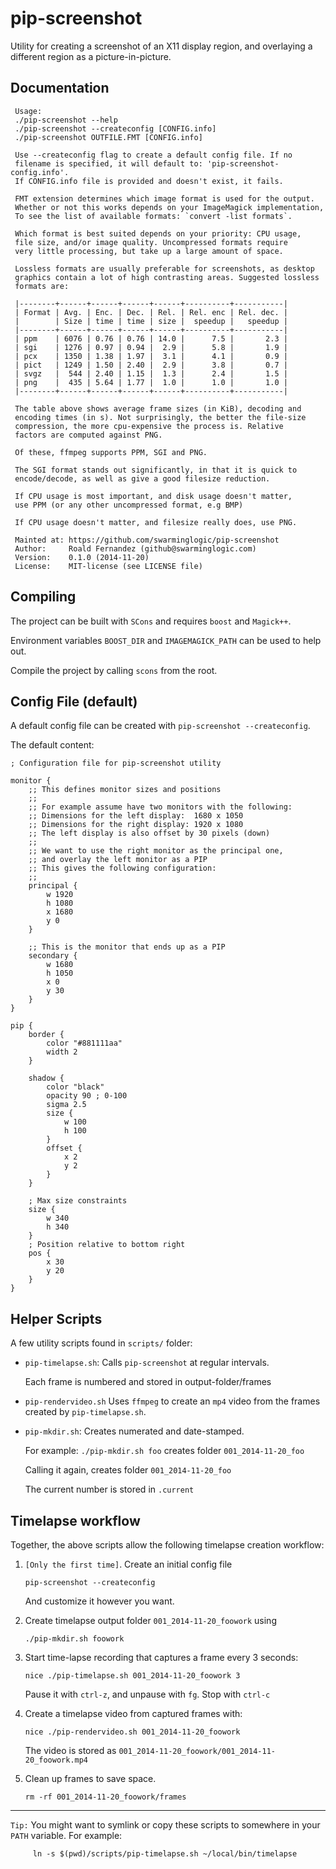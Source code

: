 pip-screenshot
==============

Utility for creating a screenshot of an X11 display region, and
overlaying a different region as a picture-in-picture.

## Documentation
```
 Usage:
 ./pip-screenshot --help
 ./pip-screenshot --createconfig [CONFIG.info]
 ./pip-screenshot OUTFILE.FMT [CONFIG.info]

 Use --createconfig flag to create a default config file. If no
 filename is specified, it will default to: 'pip-screenshot-config.info'.
 If CONFIG.info file is provided and doesn't exist, it fails.

 FMT extension determines which image format is used for the output.
 Whether or not this works depends on your ImageMagick implementation,
 To see the list of available formats: `convert -list formats`.

 Which format is best suited depends on your priority: CPU usage,
 file size, and/or image quality. Uncompressed formats require
 very little processing, but take up a large amount of space.

 Lossless formats are usually preferable for screenshots, as desktop
 graphics contain a lot of high contrasting areas. Suggested lossless
 formats are:

 |--------+------+------+------+------+----------+-----------|
 | Format | Avg. | Enc. | Dec. | Rel. | Rel. enc | Rel. dec. |
 |        | Size | time | time | size |  speedup |   speedup |
 |--------+------+------+------+------+----------+-----------|
 | ppm    | 6076 | 0.76 | 0.76 | 14.0 |      7.5 |       2.3 |
 | sgi    | 1276 | 0.97 | 0.94 |  2.9 |      5.8 |       1.9 |
 | pcx    | 1350 | 1.38 | 1.97 |  3.1 |      4.1 |       0.9 |
 | pict   | 1249 | 1.50 | 2.40 |  2.9 |      3.8 |       0.7 |
 | svgz   |  544 | 2.40 | 1.15 |  1.3 |      2.4 |       1.5 |
 | png    |  435 | 5.64 | 1.77 |  1.0 |      1.0 |       1.0 |
 |--------+------+------+------+------+----------+-----------|

 The table above shows average frame sizes (in KiB), decoding and
 encoding times (in s). Not surprisingly, the better the file-size
 compression, the more cpu-expensive the process is. Relative
 factors are computed against PNG.

 Of these, ffmpeg supports PPM, SGI and PNG.

 The SGI format stands out significantly, in that it is quick to
 encode/decode, as well as give a good filesize reduction.

 If CPU usage is most important, and disk usage doesn't matter,
 use PPM (or any other uncompressed format, e.g BMP)

 If CPU usage doesn't matter, and filesize really does, use PNG.

 Mainted at: https://github.com/swarminglogic/pip-screenshot
 Author:     Roald Fernandez (github@swarminglogic.com)
 Version:    0.1.0 (2014-11-20)
 License:    MIT-license (see LICENSE file)

```

## Compiling
The project can be built with `SCons` and requires `boost` and `Magick++`.

Environment variables `BOOST_DIR` and `IMAGEMAGICK_PATH` can be used to help out.

Compile the project by calling `scons` from the root.


## Config File (default)

A default config file can be created with `pip-screenshot --createconfig`.

The default content:
```
; Configuration file for pip-screenshot utility

monitor {
    ;; This defines monitor sizes and positions
    ;;
    ;; For example assume have two monitors with the following:
    ;; Dimensions for the left display:  1680 x 1050
    ;; Dimensions for the right display: 1920 x 1080
    ;; The left display is also offset by 30 pixels (down)
    ;;
    ;; We want to use the right monitor as the principal one,
    ;; and overlay the left monitor as a PIP
    ;; This gives the following configuration:
    ;;
    principal {
        w 1920
        h 1080
        x 1680
        y 0
    }

    ;; This is the monitor that ends up as a PIP
    secondary {
        w 1680
        h 1050
        x 0
        y 30
    }
}

pip {
    border {
        color "#881111aa"
        width 2
    }

    shadow {
        color "black"
        opacity 90 ; 0-100
        sigma 2.5
        size {
            w 100
            h 100
        }
        offset {
            x 2
            y 2
        }
    }

    ; Max size constraints
    size {
        w 340
        h 340
    }
    ; Position relative to bottom right
    pos {
        x 30
        y 20
    }
}

```

## Helper Scripts

A few utility scripts found in `scripts/` folder:

* `pip-timelapse.sh`: Calls `pip-screenshot` at regular intervals.

  Each frame is numbered and stored in output-folder/frames


* `pip-rendervideo.sh` Uses `ffmpeg` to create an `mp4`
   video from the frames created by `pip-timelapse.sh`.


* `pip-mkdir.sh`: Creates numerated and date-stamped.

  For example: `./pip-mkdir.sh foo` creates folder `001_2014-11-20_foo`

  Calling it again, creates folder `001_2014-11-20_foo`

  The current number is stored in `.current`


## Timelapse workflow

Together, the above scripts allow the following timelapse creation workflow:

 1. `[Only the first time]`. Create an initial config file

    ```
    pip-screenshot --createconfig
    ```

    And customize it however you want.


 1. Create timelapse output folder `001_2014-11-20_foowork` using

    ```
    ./pip-mkdir.sh foowork
    ```

 1. Start time-lapse recording that captures a frame every 3 seconds:

    ```
    nice ./pip-timelapse.sh 001_2014-11-20_foowork 3
    ```

    Pause it with `ctrl-z`, and unpause with `fg`. Stop with `ctrl-c`

 1. Create a timelapse video from captured frames with:

    ```
    nice ./pip-rendervideo.sh 001_2014-11-20_foowork
    ```

    The video is stored as `001_2014-11-20_foowork/001_2014-11-20_foowork.mp4`

 1. Clean up frames to save space.

    ```
    rm -rf 001_2014-11-20_foowork/frames
    ```

---

`Tip:` You might want to symlink or copy these scripts to somewhere in your
`PATH` variable. For example:
```
     ln -s $(pwd)/scripts/pip-timelapse.sh ~/local/bin/timelapse
```
